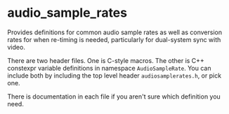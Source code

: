 # audio_sample_rates

Provides definitions for common audio sample rates as well as conversion rates for when re-timing is needed, particularly for dual-system sync with video.

There are two header files.  One is C-style macros.  The other is C++ constexpr variable definitions in namespace `AudioSampleRate`.  You can include both by including the top level header `audiosamplerates.h`, or pick one.

There is documentation in each file if you aren't sure which definition you need.

